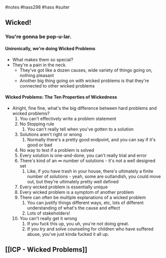 #notes #hass298 #hass #suiter 


## Wicked!
### You're gonna be pop-u-lar. 

#### Unironically, we're doing Wicked Problems
- What makes them so special?
- They're a pain in the neck.
	- They've got like a dozen causes, wide variety of things going on, nothing pleasant
	- Another big thing going on with wicked problems is that they're connected to other wicked problems
#### Wicked Problems: The Ten Properties of Wickedness
- Alright, fine fine, what's the big difference between hard problems and wicked problems?
	1. You can't effectively write a problem statement
	2. No Stopping rule
		1. You can't really tell when you've gotten to a solution
	3. Solutions aren't right or wrong
		1. Normally there's a pretty good endpoint, and you can say if it's good or bad
	4. No way to test if a problem is solved
	5. Every solution is one-and-done, you can't really trial and error
	6. There's kind of an $\infty$ number of solutions - it's not a well designed set
		1. Like, if you have trash in your house, there's ultimately a finite number of solutions - yeah, some are outlandish, you could move out, but they're ultimately pretty well defined
	7. Every wicked problem is essentially unique
	8. Every wicked problem is a symptom of another problem
	9. There can often be multiple explanations of a wicked problem
		1. You can justify things different ways, etc, lots of different understanding of what's the cause and effect
		2. Lots of stakeholders!
	10. You can't really get it wrong
		1. If you fuck this up, you uh, you're not doing great.
		2. If you try and solve counseling for children who have suffered abuse, you've just kinda fucked it all up.


## [[ICP - Wicked Problems]]

